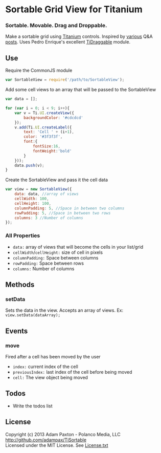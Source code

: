 # Sortable Grid View for Titanium

### Sortable. Movable. Drag and Droppable.

Make a sortable grid using [Titanium](http://developer.appcelerator.com) controls. Inspired by [various](http://developer.appcelerator.com/question/67631/grid-view-is-possible-or-not) Q&A [posts](http://developer.appcelerator.com/question/101071/drag-and-drop). Uses Pedro Enrique's excellent [TiDraggable](https://github.com/pec1985/TiDraggable) module.

## Use

Require the CommonJS module

```javascript
var SortableView = require('/path/to/SortableView');
```

Add some cell views to an array that will be passed to the SortableView

```javascript
var data = [];

for (var i = 0; i < 9; i++){
    var v = Ti.UI.createView({
        backgroundColor: '#cdcdcd'
    });
    v.add(Ti.UI.createLabel({
        text: 'Cell ' + (i+1),
        color: '#3f3f3f',
        font:{
        	fontSize:16,
        	fontWeight:'bold'
        }
    }));
    data.push(v);	
}
```

Create the SortableView and pass it the cell data

```javascript
var view = new SortableView({
    data: data, //array of views
    cellWidth: 100,
    cellHeight: 100,
    columnPadding: 5, //Space in between two columns
    rowPadding: 5, //Space in between two rows
    columns: 3 //Number of columns		
});
```

### All Properties
* `data:` array of views that will become the cells in your list/grid
* `cellWidth`/`cellHeight:` size of cell in pixels
* `columnPadding:` Space between columns
* `rowPadding:` Space between rows
* `columns:` Number of columns

## Methods

### setData
Sets the data in the view. Accepts an array of views.  Ex: `view.setData(dataArray);`

## Events

### move
Fired after a cell has been moved by the user
* `index:` current index of the cell
* `previousIndex:` last index of the cell before being moved
*  `cell:` The view object being moved

## Todos
* Write the todos list

## License
Copyright (c) 2013 Adam Paxton - Polanco Media, LLC<br />
http://github.com/adampax/TiSortable<br />
Licensed under the MIT License. See [License.txt](https://github.com/adampax/TiSortable/blob/master/LICENSE.txt)
